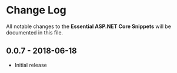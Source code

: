 # Change Log

All notable changes to the **Essential ASP.NET Core Snippets** will be documented in this file.

## 0.0.7 - 2018-06-18

* Initial release
